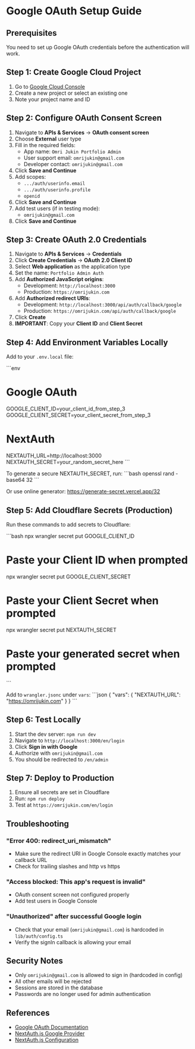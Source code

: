 # Google OAuth Setup Guide

## Prerequisites

You need to set up Google OAuth credentials before the authentication will work.

## Step 1: Create Google Cloud Project

1. Go to [Google Cloud Console](https://console.cloud.google.com/)
2. Create a new project or select an existing one
3. Note your project name and ID

## Step 2: Configure OAuth Consent Screen

1. Navigate to **APIs & Services** → **OAuth consent screen**
2. Choose **External** user type
3. Fill in the required fields:
   - App name: `Omri Jukin Portfolio Admin`
   - User support email: `omrijukin@gmail.com`
   - Developer contact: `omrijukin@gmail.com`
4. Click **Save and Continue**
5. Add scopes:
   - `.../auth/userinfo.email`
   - `.../auth/userinfo.profile`
   - `openid`
6. Click **Save and Continue**
7. Add test users (if in testing mode):
   - `omrijukin@gmail.com`
8. Click **Save and Continue**

## Step 3: Create OAuth 2.0 Credentials

1. Navigate to **APIs & Services** → **Credentials**
2. Click **Create Credentials** → **OAuth 2.0 Client ID**
3. Select **Web application** as the application type
4. Set the name: `Portfolio Admin Auth`
5. Add **Authorized JavaScript origins**:
   - Development: `http://localhost:3000`
   - Production: `https://omrijukin.com`
6. Add **Authorized redirect URIs**:
   - Development: `http://localhost:3000/api/auth/callback/google`
   - Production: `https://omrijukin.com/api/auth/callback/google`
7. Click **Create**
8. **IMPORTANT**: Copy your **Client ID** and **Client Secret**

## Step 4: Add Environment Variables Locally

Add to your `.env.local` file:

\`\`\`env

# Google OAuth

GOOGLE_CLIENT_ID=your_client_id_from_step_3
GOOGLE_CLIENT_SECRET=your_client_secret_from_step_3

# NextAuth

NEXTAUTH_URL=http://localhost:3000
NEXTAUTH_SECRET=your_random_secret_here
\`\`\`

To generate a secure NEXTAUTH_SECRET, run:
\`\`\`bash
openssl rand -base64 32
\`\`\`

Or use online generator: https://generate-secret.vercel.app/32

## Step 5: Add Cloudflare Secrets (Production)

Run these commands to add secrets to Cloudflare:

\`\`\`bash
npx wrangler secret put GOOGLE_CLIENT_ID

# Paste your Client ID when prompted

npx wrangler secret put GOOGLE_CLIENT_SECRET

# Paste your Client Secret when prompted

npx wrangler secret put NEXTAUTH_SECRET

# Paste your generated secret when prompted

\`\`\`

Add to `wrangler.jsonc` under `vars`:
\`\`\`json
{
"vars": {
"NEXTAUTH_URL": "https://omrijukin.com"
}
}
\`\`\`

## Step 6: Test Locally

1. Start the dev server: `npm run dev`
2. Navigate to `http://localhost:3000/en/login`
3. Click **Sign in with Google**
4. Authorize with `omrijukin@gmail.com`
5. You should be redirected to `/en/admin`

## Step 7: Deploy to Production

1. Ensure all secrets are set in Cloudflare
2. Run: `npm run deploy`
3. Test at `https://omrijukin.com/en/login`

## Troubleshooting

### "Error 400: redirect_uri_mismatch"

- Make sure the redirect URI in Google Console exactly matches your callback URL
- Check for trailing slashes and http vs https

### "Access blocked: This app's request is invalid"

- OAuth consent screen not configured properly
- Add test users in Google Console

### "Unauthorized" after successful Google login

- Check that your email (`omrijukin@gmail.com`) is hardcoded in `lib/auth/config.ts`
- Verify the signIn callback is allowing your email

## Security Notes

- Only `omrijukin@gmail.com` is allowed to sign in (hardcoded in config)
- All other emails will be rejected
- Sessions are stored in the database
- Passwords are no longer used for admin authentication

## References

- [Google OAuth Documentation](https://support.google.com/cloud/answer/6158849)
- [NextAuth.js Google Provider](https://next-auth.js.org/providers/google)
- [NextAuth.js Configuration](https://next-auth.js.org/configuration/options)
